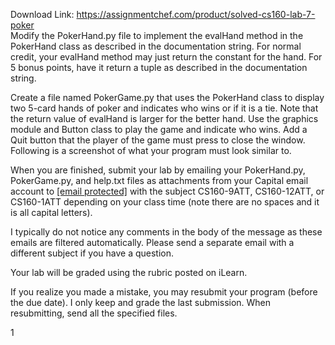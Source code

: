Download Link: https://assignmentchef.com/product/solved-cs160-lab-7-poker
<br>
Modify the PokerHand.py file to implement the evalHand method in the PokerHand class as described in the documentation string. For normal credit, your evalHand method may just return the constant for the hand. For 5 bonus points, have it return a tuple as described in the documentation string.

Create a file named PokerGame.py that uses the PokerHand class to display two 5-card hands of poker and indicates who wins or if it is a tie. Note that the return value of evalHand is larger for the better hand. Use the graphics module and Button class to play the game and indicate who wins. Add a Quit button that the player of the game must press to close the window. Following is a screenshot of what your program must look similar to.

When you are finished, submit your lab by emailing your PokerHand.py, PokerGame.py, and help.txt files as attachments from your Capital email account to <a href="/cdn-cgi/l/email-protection" class="__cf_email__" data-cfemail="325640575756725153425b46535e1c575647">[email protected]</a> with the subject CS160-9ATT, CS160-12ATT, or CS160-1ATT depending on your class time (note there are no spaces and it is all capital letters).

I typically do not notice any comments in the body of the message as these emails are filtered automatically. Please send a separate email with a different subject if you have a question.

Your lab will be graded using the rubric posted on iLearn.

If you realize you made a mistake, you may resubmit your program (before the due date). I only keep and grade the last submission. When resubmitting, send all the specified files.

1